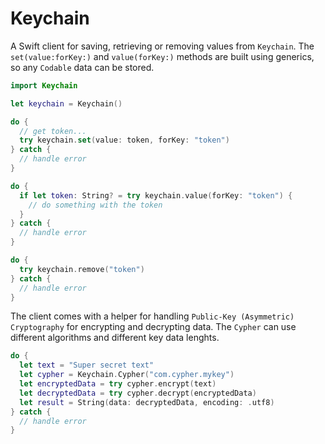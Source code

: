 # Keychain

A Swift client for saving, retrieving or removing values from `Keychain`. The `set(value:forKey:)` and `value(forKey:)` methods are built using generics, so any `Codable` data can be stored.
                            
```swift
import Keychain

let keychain = Keychain()

do {
  // get token...
  try keychain.set(value: token, forKey: "token")
} catch {
  // handle error
}
```

```swift
do {
  if let token: String? = try keychain.value(forKey: "token") {
    // do something with the token
  }
} catch {
  // handle error
}
```

```swift
do {
  try keychain.remove("token")
} catch {
  // handle error
}
```

The client comes with a helper for handling `Public-Key (Asymmetric) Cryptography` for encrypting and decrypting data. The `Cypher` can use different algorithms and different key data lenghts.

```swift
do {
  let text = "Super secret text"
  let cypher = Keychain.Cypher("com.cypher.mykey")
  let encryptedData = try cypher.encrypt(text)
  let decryptedData = try cypher.decrypt(encryptedData)
  let result = String(data: decryptedData, encoding: .utf8)
} catch {
  // handle error
}
```

